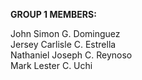 **GROUP 1 MEMBERS:**

John Simon G. Dominguez  
Jersey Carlisle C. Estrella  
Nathaniel Joseph C. Reynoso  
Mark Lester C. Uchi
